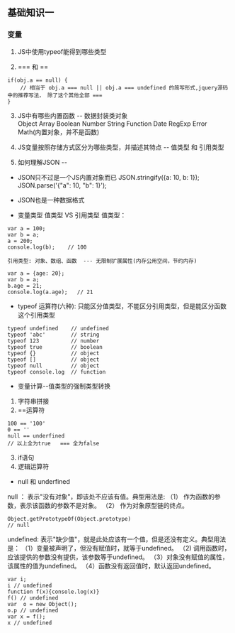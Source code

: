 ## 基础知识一  

### 变量
1. JS中使用typeof能得到哪些类型  

2. === 和 ==   

```
if(obj.a == null) {
    // 相当于 obj.a === null || obj.a === undefined 的简写形式,jquery源码中的推荐写法， 除了这个其他全部 === 
}
```

3. JS中有哪些内置函数  -- 数据封装类对象  
Object
Array
Boolean
Number
String
Function
Date
RegExp
Error
Math(内置对象，并不是函数)  

4. JS变量按照存储方式区分为哪些类型，并描述其特点   -- 值类型 和 引用类型

5. 如何理解JSON  -- 
- JSON只不过是一个JS内置对象而已
JSON.stringify({a: 10, b: 1});
JSON.parse('{"a": 10, "b": 1}');
- JSON也是一种数据格式


- 变量类型
    值类型 VS 引用类型 
    值类型： 
``` 
var a = 100;
var b = a;
a = 200;
console.log(b);    // 100
```

    引用类型: 对象、数组、函数  --- 无限制扩展属性(内存公用空间，节约内存)   
```
var a = {age: 20};
var b = a;
b.age = 21;
console.log(a.age);   // 21
```

- typeof 运算符(六种): 只能区分值类型，不能区分引用类型，但是能区分函数这个引用类型
```
typeof undefined    // undefined
typeof 'abc'        // string
typeof 123          // number
typeof true         // boolean
typeof {}           // object
typeof []           // object
typeof null         // object
typeof console.log  // function  
```

- 变量计算--值类型的强制类型转换  
1. 字符串拼接  
2. ==运算符  
```
100 == '100'
0 == ''
null == underfined
// 以上全为true   === 全为false
```
3. if语句  
4. 逻辑运算符  

- null 和 underfined 

null ： 表示"没有对象"，即该处不应该有值。典型用法是:
（1） 作为函数的参数，表示该函数的参数不是对象。
（2） 作为对象原型链的终点。
```
Object.getPrototypeOf(Object.prototype)
// null
```

undefined: 表示"缺少值"，就是此处应该有一个值，但是还没有定义。典型用法是：
（1）变量被声明了，但没有赋值时，就等于undefined。
（2) 调用函数时，应该提供的参数没有提供，该参数等于undefined。
（3）对象没有赋值的属性，该属性的值为undefined。
（4）函数没有返回值时，默认返回undefined。
```
var i;
i // undefined
function f(x){console.log(x)}
f() // undefined
var  o = new Object();
o.p // undefined
var x = f();
x // undefined
```





